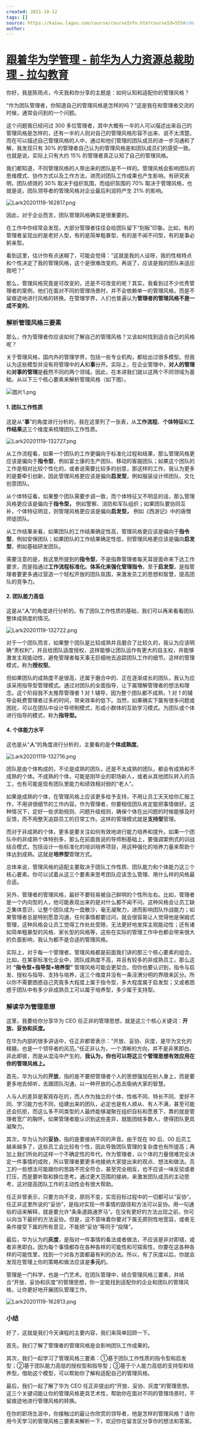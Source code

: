 ```yaml
---
created: 2021-10-12
tags: []
source: https://kaiwu.lagou.com/course/courseInfo.htm?courseId=555#/detail/pc?id=5364
author: 
---
```


# [跟着华为学管理 - 前华为人力资源总裁助理 - 拉勾教育](https://kaiwu.lagou.com/course/courseInfo.htm?courseId=555#/detail/pc?id=5364)


你好，我是陈雨点，今天我和你分享的主题是：如何认知和适配你的管理风格？

“作为团队管理者，你知道自己的管理风格是怎样的吗？”这是我在和管理者交流的时候，通常会问到的一个问题。

这个问题我已经问过 300 多位管理者，其中大概有一半的人可以描述出来自己的管理风格是怎样的，还有一半的人则对自己的管理风格形容不出来、说不太清楚。而在可以描述自己管理风格的人中，通过和他们管理的团队成员的进一步沟通和了解，我发现只有 30% 的管理者自己认为的管理风格是和团队成员们的感受一致。也就是说，实际上只有大约 15% 的管理者真正认知了自己的管理风格。

我们都知道，不同管理风格的人带出来的团队是不一样的。管理风格会影响团队的思维模式、协作方式以及工作方法，进而对团队工作成果也产生影响。有研究表明，团队绩效的 30% 取决于组织氛围，而组织氛围的 70% 取决于管理风格，也就是说，团队领导者的管理风格对企业最后利润将产生 21% 的影响。

![Lark20201119-162817.png](https://s0.lgstatic.com/i/image/M00/6F/92/Ciqc1F-2LOSAWHXgAAVYz28LJIM163.png)

因此，对于企业而言，团队管理风格确实是很重要的。

在工作中你经常会发现，大部分管理者往往会给团队留下“刻板”印象。比如，有的管理者呈现出的是老好人型，有的是简单粗暴型，有的是不闻不问型，有的是事必躬亲型。

看到这里，估计你有点迷糊了，可能会觉得：“这就是我的人设呀，我的性格特点和个性决定了我的管理风格，这个是很难改变的。再说了，应该是我的团队来适应我吧？”

那么，管理风格究竟是可改变的，还是不可改变的呢？其实，我看到过不少优秀管理者的案例，他们在面对不同的管理场景时，并不会依赖单一的管理风格，而是不留痕迹地进行风格的转换。在管理学界，人们也普遍认为**管理者的管理风格不是一成不变的**。

### 解析管理风格三要素

那么，作为管理者你应该如何了解自己的管理风格？又该如何找到适合自己的风格呢？

关于管理风格，国内外的管理学界，包括一些专业机构，都给出过很多模型。但我认为这些模型并没有将管理中的**人**和**事**分开。实际上，在企业管理中，**对人的管理**和**对事的管理**是截然不同的两个领域。因此，在本讲我们就以这两个不同领域为基础，从以下三个核心要素来解析管理风格（如下图）。

![图片1.png](https://s0.lgstatic.com/i/image/M00/6F/83/CgqCHl-1_WuAC88VAADg2IiZ7D8787.png)

#### 1\. 团队工作性质

这是从“**事**”的角度进行分析的，我在这里列了一张表，从**工作流程**、**个体特征**和**工作结果**这三个维度来梳理团队工作性质。

![Lark20201119-132727.png](https://s0.lgstatic.com/i/image/M00/6F/85/CgqCHl-2Ao-AaN6VAAD6BkMN1to743.png)

从工作流程看，如果一个团队的工作更偏向于标准化过程和结果，那么管理风格更应该是偏向于**指令型**，例如富士康的生产团队、移动的客服团队；如果这个团队的工作是相对比较个性化的，或者说需要比较多的创意，那这样的工作，我认为更多的是要牵引创新，因此管理风格更应该是偏向**启发型**，例如服装设计师团队、文化创意团队。

从个体特征看，如果整个团队需要步调一致，而个体特征又不明显的话，那么管理风格更应该是偏向于**指令型，** 例如警察、消防和军队组织；如果团队要协同互补，个体特征明显，则管理风格更应该是偏向**启发型，** 例如《西游记》中的唐僧师徒团队。

从工作结果来看，如果团队的工作结果确定性高，管理风格更应该是偏向于**指令型**，例如安保团队；如果团队的工作结果确定性低，则管理风格更应该是偏向**启发型**，例如基础研发团队。

需要注意的是，我这里所提到的**指令型**，不是指靠管理者每天耳提面命来下达工作要求，而是指通过**工作流程标准化、体系化来强化管理指令**。至于**启发型**，是指管理者要更多通过营造一个轻松开放的团队氛围，来激发员工的思想和智慧，提高团队的竞争力。

#### 2\. 团队能力高低

这是从“**人**”的角度进行分析的。有了团队工作性质的基础，我们可以再来看看团队整体成熟度的情况。

![Lark20201119-132722.png](https://s0.lgstatic.com/i/image/M00/6F/85/CgqCHl-2AoCAY6-OAAECpguZW4g036.png)

对于一个团队而言，如果整个团队是比较成熟并且磨合了比较久的，我认为应该明确“责权利”，并且给团队适度授权，这样能够让团队运作有更大的自主权，并能够激发主观能动性，避免管理者每天事无巨细地去追踪团队工作的细节。这样的管理模式，称为**授权型**。

但如果团队的成熟度不是很高，还属于磨合中的、正在逐渐成长的团队，我认为应该采用指导型管理模式。通过对团队的全面指导，让下属理解管理者的想法和理念。这个阶段我不太推荐管理者 1 对 1 辅导，因为整个团队都不成熟，1 对 1 的辅导会耗费管理者过多的时间，带来效率的低下。当然，如果确实下属有很多问题或困扰，可以在团队中设计导师制模式，形成小群体的互助学习模式。为团队或个体进行指导的模式，称为**指导型。**

#### 4\. 个体能力水平

这也是从“**人**”的角度进行分析的，主要看的是**个体成熟度**。

![Lark20201119-132716.png](https://s0.lgstatic.com/i/image/M00/6F/85/CgqCHl-2Al6AMR7oAAC6VqALrD8423.png)

团队是由个体构成的，不论是成熟的团队，还是不太成熟的团队，都会有成熟和不成熟的个体。不成熟的个体，可能是刚毕业的职场新人，或者从其他团队转入的员工，也有可能是现有团队里能力和绩效相对弱的“老人”。

如果是成熟的个体，在管理风格上应该更多给予支持，不用让员工天天给你汇报工作，不用讲很细节的工作内容。作为管理者，你要相信团队肯定能把事情做好。这种情况下，定好一些求助规则、问题升级规则，确保个体在出问题的时候能够及时反馈，而不用整天追踪员工的日常工作。这样的管理模式就是**支持型**管理。

而对于非成熟的个体，更多是要关注如何有效地进行能力培养和提升。如果一个团队中的非成熟个体特别多，那么在前面我说的导师制基础上，要强调案例式的训战结合模式，包括设计一些标准化的培训培养项目，用这种强化的培养力量来帮助个体达到成熟。这就是**培养型**管理方式。

总体来说，管理风格的适配主要取决于团队工作性质、团队能力和个体能力这三个核心要素。你可以试着从这三个要素来思考团队应该怎么管理、用什么样的风格最合适。

另外，管理者的管理风格，最好不要轻易被自己鲜明的个性所左右。比如，管理者是一个内向型的人，他可能表现出来的是对什么都不闻不问，这种风格会让员工缺乏集体意识，让整个团队成为一盘散沙，毫无凝聚力，进而影响团队作战能力；如果管理者总是特别愿意沟通，任何事情都要过问，就会很容易让人觉得他是保姆式管理，这种风格会让员工觉得工作处处受限，无法更好地发挥主观能动性；还有诸如简单粗暴型的风格、家长型的风格等，这些在实际的管理工作中也都会带来很大的负面影响，我认为都不是合适的管理风格。

实际上，对于每一个管理者，管理风格都是前面我们讲的那三个核心要素的组合。比如，在某家标准化企业中，团队成熟度不高，并且有较多的非成熟员工，那么这时 **“指令型+指导型+培养型”** 管理风格可能会更契合。但你也要认识到，指令与启发、授权与指导、支持与培养，这三个维度并没有一条泾渭分明的界限来区分。所以你不需要困惑自己究竟多大程度上属于指令型，多大程度属于启发型；又或者困惑于团队中有多少非成熟员工可以属于培养型，多少属于支持型。

### 解读华为管理思想

这里，我要给你分享华为 CEO 任正非的管理思想，就是这三个核心关键词：**开放、妥协和灰度。**

在华为内部的很多讲话中，任正非都曾表示：“开放、妥协、灰度，是华为文化的精髓，也是一个领导者的风范。”任正非认为，一个清晰的方向，并不是非黑即白、非此即彼，而是从混沌中产生的。**我认为，你也可以将这三个管理思想有效应用在你的管理风格上。**

首先，华为认为的**开放**，指的是不要把管理者个人的思想强加在别人身上，而是要更多地去倾听，去跟团队沟通，以一种开放的心态去吸纳大家的智慧。

人与人的差异是客观存在的，而人作为独立的个体，性格不同、特长不同、爱好不同、学习能力也不同，组建出来的团队，必定也是有人顺从、有人不满，甚至可能还会抗拒，而这么多不同类型的人最终能够凝聚在组织目标和愿景下，靠的就是管理者宽广的胸怀。如果管理者能认识到这些差异，就能团结多数人，使得团队更具凝聚力。

其次，华为认为的**妥协**，指的是要接纳不同的声音。由于现在 90 后、00 后员工越来越多了，这些员工会比较有个性，因此导致团队管理的复杂度也有所提高；再加上我们所处的这样一个不确定性的年代，作为管理者，以个体的力量很难完全决定一件事情的成败，所以管理者要更多地接纳大家提出来的观点、想法和做法。员工的一些想法可能跟你的思路不完全符合，甚至完全相反，也不应该一味反驳或者打压，而是要听取和换位思考。通过更大范围的接纳，来激发团队成员的主动思考，这对提高团队工作的主动性会有很大帮助。

任正非曾表示，只要方向不变，原则不变，实现目标过程中的一切都可以“妥协”。任正非这里所说的“妥协”，是指对实现一件事情的路径和方法可以妥协。用一句通俗的话来解释，就是要允许“条条道路通罗马”。在没有更好的方法出现之前，你可以向当下最好的方法妥协。但是，这不意味着你要对下属无原则性地宽容，或者无条件接受下属的所有意见，不能把“妥协”等同于“投降”。

最后，华为认为的**灰度**，是指对一件事情的看法或者做法，不应该是非对即错，或者非黑即白。因为每个事情都存在各种各样的可能性和可探索性，你要在这各种各样的可能性里，找到一个对各方面都最有利的办法。所以，有了灰度以后，你就会发现在管理上你的策略和做法应该是**多元**的。

管理是一门科学，也是一门艺术。在团队管理中，结合管理风格三要素，并结合“开放、妥协和灰度”的管理思想，你一定能找到适配你的企业和团队的管理风格，让你更好地开展团队管理工作。

![Lark20201119-162813.png](https://s0.lgstatic.com/i/image/M00/6F/9E/CgqCHl-2LLuAYPiwAAUsZEXzIAo063.png)

### 小结

好了，这就是我们今天课程的主要内容，我们来简单回顾一下。

首先，我们了解了管理者的管理风格是会影响团队工作成果的。

其次，我们一起学习了管理风格三要素：①基于团队工作性质的指令型和启发型；②基于团队能力高低的授权型和指导型；③基于个人能力高低的支持型和培养型。借助这个模型，可以帮助你了解和适配自己的管理风格。

最后，我们一起了解了华为 CEO 任正非提出的“开放、妥协、灰度”的管理思想。这三个关键词能让你的管理风格更具艺术性，帮助你在面对不同的管理场景时，不留痕迹地进行管理风格的转换。

在你的职场生涯中，你接触过的最让你欣赏的领导者，他是怎样的管理风格？请你用今天学习的管理风格三要素来解析一下，欢迎你在留言区分享你的想法和答案。
